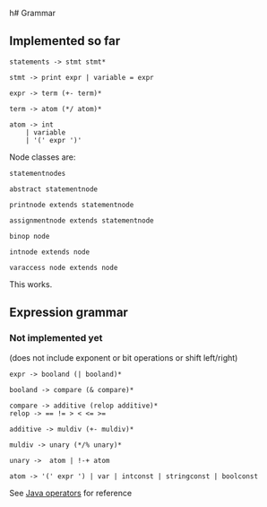 h# Grammar

## Implemented so far

```
statements -> stmt stmt*

stmt -> print expr | variable = expr

expr -> term (+- term)*

term -> atom (*/ atom)*

atom -> int 
	| variable 
	| '(' expr ')'
```


Node classes are:

`statementnodes`

`abstract statementnode`

`printnode extends statementnode`

`assignmentnode extends statementnode`

`binop node`

`intnode extends node`

`varaccess node extends node`


This works.

## Expression grammar

### Not implemented yet

(does not include exponent or bit operations or shift left/right)

```
expr -> booland (| booland)*

booland -> compare (& compare)*

compare -> additive (relop additive)*
relop -> == != > < <= >=

additive -> muldiv (+- muldiv)*

muldiv -> unary (*/% unary)*

unary ->  atom | !-+ atom

atom -> '(' expr ') | var | intconst | stringconst | boolconst 
```

See [Java operators](https://docs.oracle.com/javase/tutorial/java/nutsandbolts/operators.html)
for reference
